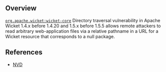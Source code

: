 ## Overview
[`org.apache.wicket:wicket-core`](http://search.maven.org/#search%7Cga%7C1%7Ca%3A%22wicket-core%22)
Directory traversal vulnerability in Apache Wicket 1.4.x before 1.4.20 and 1.5.x before 1.5.5 allows remote attackers to read arbitrary web-application files via a relative pathname in a URL for a Wicket resource that corresponds to a null package.

## References
- [NVD](https://web.nvd.nist.gov/view/vuln/detail?vulnId=CVE-2012-1089)
